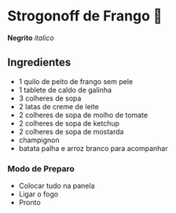 # Strogonoff de Frango :chicken:
**Negrito** _italico_
## Ingredientes

 - 1 quilo de peito de frango sem pele
 - 1 tablete de caldo de galinha
 - 3 colheres de sopa
 - 2 latas de creme de leite
 - 2 colheres de sopa de molho de tomate
 - 2 colheres de sopa de ketchup
 - 2 colheres de sopa de mostarda
 - champignon
 - batata palha e arroz branco para acompanhar

### Modo de Preparo
 - Colocar tudo na panela
 - Ligar o fogo
 - Pronto